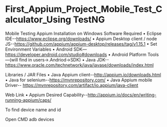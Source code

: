 # First_Appium_Project_Mobile_Test_Calculator_Using TestNG
Mobile Testing Appium Installation on Windows
Software Required
•	Eclipse IDE--https://www.eclipse.org/downloads/
•	Appium Desktop client / node JS--https://github.com/appium/appium-desktop/releases/tag/v1.15.1
•	Set Environment Variables
•	Android SDK—https://developer.android.com/studio#downloads
•	Android Platform Tools—(will find in users->.Andriod->SDK)
•	Java JDK--https://www.oracle.com/technetwork/java/javase/downloads/index.html

Libraries / JAR Files
•	Java Appium client--http://appium.io/downloads.html
•	Java for selenium--https://mvnrepository.com/
•	Java Appium mobile Driver-- https://mvnrepository.com/artifact/io.appium/java-client

Web Link
•	Appium Desired Capability--http://appium.io/docs/en/writing-running-appium/caps/

To find device name and id

Open CMD
adb devices
 
